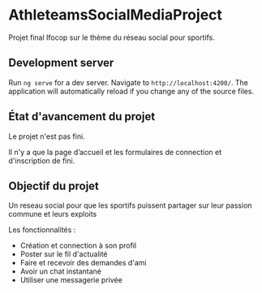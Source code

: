 # AthleteamsSocialMediaProject

Projet final Ifocop sur le thème du réseau social pour sportifs.

## Development server

Run `ng serve` for a dev server. Navigate to `http://localhost:4200/`. The application will automatically reload if you change any of the source files.

## État d'avancement du projet

Le projet n'est pas fini.

Il n'y a que la page d’accueil et les formulaires de connection et d'inscription de fini.

## Objectif du projet

Un reseau social pour que les sportifs puissent partager sur leur passion commune et leurs exploits

Les fonctionnalités :
 - Création et connection à son profil
 - Poster sur le fil d'actualité
 - Faire et recevoir des demandes d'ami
 - Avoir un chat instantané
 - Utiliser une messagerie privée